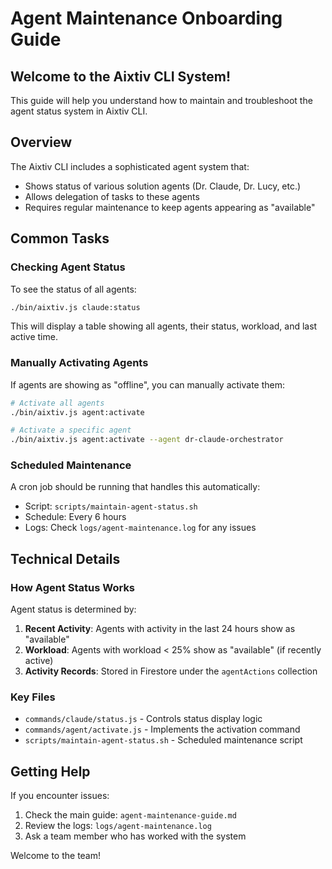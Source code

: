 # Agent Maintenance Onboarding Guide

## Welcome to the Aixtiv CLI System!

This guide will help you understand how to maintain and troubleshoot the agent status system in Aixtiv CLI.

## Overview

The Aixtiv CLI includes a sophisticated agent system that:

* Shows status of various solution agents (Dr. Claude, Dr. Lucy, etc.)
* Allows delegation of tasks to these agents
* Requires regular maintenance to keep agents appearing as "available"

## Common Tasks

### Checking Agent Status

To see the status of all agents:

```bash
./bin/aixtiv.js claude:status
```

This will display a table showing all agents, their status, workload, and last active time.

### Manually Activating Agents

If agents are showing as "offline", you can manually activate them:

```bash
# Activate all agents
./bin/aixtiv.js agent:activate

# Activate a specific agent
./bin/aixtiv.js agent:activate --agent dr-claude-orchestrator
```

### Scheduled Maintenance

A cron job should be running that handles this automatically:

* Script: `scripts/maintain-agent-status.sh`
* Schedule: Every 6 hours
* Logs: Check `logs/agent-maintenance.log` for any issues

## Technical Details

### How Agent Status Works

Agent status is determined by:

1. **Recent Activity**: Agents with activity in the last 24 hours show as "available"
2. **Workload**: Agents with workload < 25% show as "available" (if recently active)
3. **Activity Records**: Stored in Firestore under the `agentActions` collection

### Key Files

* `commands/claude/status.js` - Controls status display logic
* `commands/agent/activate.js` - Implements the activation command
* `scripts/maintain-agent-status.sh` - Scheduled maintenance script

## Getting Help

If you encounter issues:

1. Check the main guide: `agent-maintenance-guide.md`
2. Review the logs: `logs/agent-maintenance.log`
3. Ask a team member who has worked with the system

Welcome to the team!
